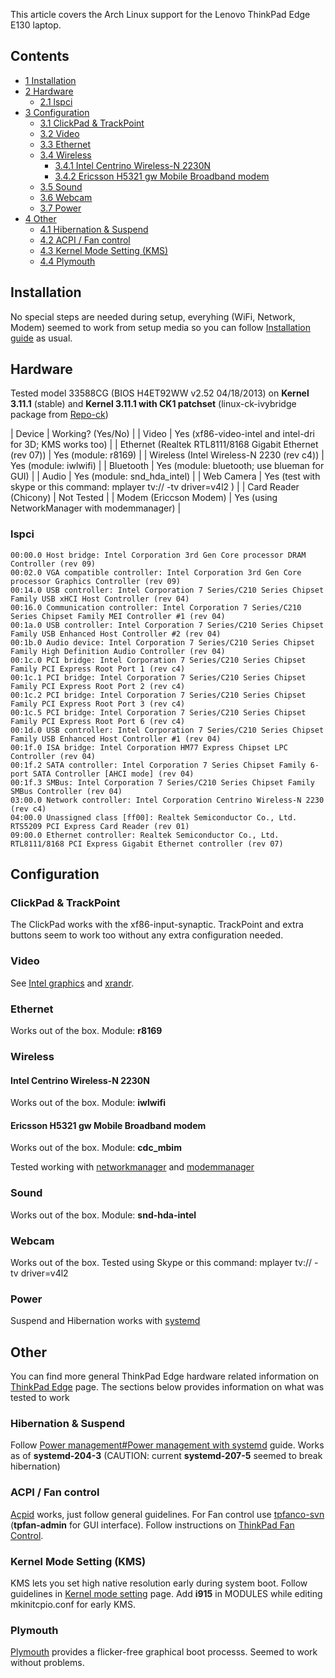 This article covers the Arch Linux support for the Lenovo ThinkPad Edge E130 laptop.

## Contents

*   [1 Installation](#Installation)
*   [2 Hardware](#Hardware)
    *   [2.1 lspci](#lspci)
*   [3 Configuration](#Configuration)
    *   [3.1 ClickPad & TrackPoint](#ClickPad_.26_TrackPoint)
    *   [3.2 Video](#Video)
    *   [3.3 Ethernet](#Ethernet)
    *   [3.4 Wireless](#Wireless)
        *   [3.4.1 Intel Centrino Wireless-N 2230N](#Intel_Centrino_Wireless-N_2230N)
        *   [3.4.2 Ericsson H5321 gw Mobile Broadband modem](#Ericsson_H5321_gw_Mobile_Broadband_modem)
    *   [3.5 Sound](#Sound)
    *   [3.6 Webcam](#Webcam)
    *   [3.7 Power](#Power)
*   [4 Other](#Other)
    *   [4.1 Hibernation & Suspend](#Hibernation_.26_Suspend)
    *   [4.2 ACPI / Fan control](#ACPI_.2F_Fan_control)
    *   [4.3 Kernel Mode Setting (KMS)](#Kernel_Mode_Setting_.28KMS.29)
    *   [4.4 Plymouth](#Plymouth)

## Installation

No special steps are needed during setup, everyhing (WiFi, Network, Modem) seemed to work from setup media so you can follow [Installation guide](/index.php/Installation_guide "Installation guide") as usual.

## Hardware

Tested model 33588CG (BIOS H4ET92WW v2.52 04/18/2013) on **Kernel 3.11.1** (stable) and **Kernel 3.11.1 with CK1 patchset** (linux-ck-ivybridge package from [Repo-ck](/index.php/Repo-ck "Repo-ck"))

| Device | Working? (Yes/No) |
| Video | Yes (xf86-video-intel and intel-dri for 3D; KMS works too) |
| Ethernet (Realtek RTL8111/8168 Gigabit Ethernet (rev 07)) | Yes (module: r8169) |
| Wireless (Intel Wireless-N 2230 (rev c4)) | Yes (module: iwlwifi) |
| Bluetooth | Yes (module: bluetooth; use blueman for GUI) |
| Audio | Yes (module: snd_hda_intel) |
| Web Camera | Yes (test with skype or this command: mplayer tv:// -tv driver=v4l2 ) |
| Card Reader (Chicony) | Not Tested |
| Modem (Ericcson Modem) | Yes (using NetworkManager with modemmanager) |

### lspci

```
00:00.0 Host bridge: Intel Corporation 3rd Gen Core processor DRAM Controller (rev 09)
00:02.0 VGA compatible controller: Intel Corporation 3rd Gen Core processor Graphics Controller (rev 09)
00:14.0 USB controller: Intel Corporation 7 Series/C210 Series Chipset Family USB xHCI Host Controller (rev 04)
00:16.0 Communication controller: Intel Corporation 7 Series/C210 Series Chipset Family MEI Controller #1 (rev 04)
00:1a.0 USB controller: Intel Corporation 7 Series/C210 Series Chipset Family USB Enhanced Host Controller #2 (rev 04)
00:1b.0 Audio device: Intel Corporation 7 Series/C210 Series Chipset Family High Definition Audio Controller (rev 04)
00:1c.0 PCI bridge: Intel Corporation 7 Series/C210 Series Chipset Family PCI Express Root Port 1 (rev c4)
00:1c.1 PCI bridge: Intel Corporation 7 Series/C210 Series Chipset Family PCI Express Root Port 2 (rev c4)
00:1c.2 PCI bridge: Intel Corporation 7 Series/C210 Series Chipset Family PCI Express Root Port 3 (rev c4)
00:1c.5 PCI bridge: Intel Corporation 7 Series/C210 Series Chipset Family PCI Express Root Port 6 (rev c4)
00:1d.0 USB controller: Intel Corporation 7 Series/C210 Series Chipset Family USB Enhanced Host Controller #1 (rev 04)
00:1f.0 ISA bridge: Intel Corporation HM77 Express Chipset LPC Controller (rev 04)
00:1f.2 SATA controller: Intel Corporation 7 Series Chipset Family 6-port SATA Controller [AHCI mode] (rev 04)
00:1f.3 SMBus: Intel Corporation 7 Series/C210 Series Chipset Family SMBus Controller (rev 04)
03:00.0 Network controller: Intel Corporation Centrino Wireless-N 2230 (rev c4)
04:00.0 Unassigned class [ff00]: Realtek Semiconductor Co., Ltd. RTS5209 PCI Express Card Reader (rev 01)
09:00.0 Ethernet controller: Realtek Semiconductor Co., Ltd. RTL8111/8168 PCI Express Gigabit Ethernet controller (rev 07)

```

## Configuration

### ClickPad & TrackPoint

The ClickPad works with the xf86-input-synaptic. TrackPoint and extra buttons seem to work too without any extra configuration needed.

### Video

See [Intel graphics](/index.php/Intel_graphics "Intel graphics") and [xrandr](/index.php/Xrandr "Xrandr").

### Ethernet

Works out of the box. Module: **r8169**

### Wireless

#### Intel Centrino Wireless-N 2230N

Works out of the box. Module: **iwlwifi**

#### Ericsson H5321 gw Mobile Broadband modem

Works out of the box. Module: **cdc_mbim**

Tested working with [networkmanager](https://www.archlinux.org/packages/?name=networkmanager) and [modemmanager](https://www.archlinux.org/packages/?name=modemmanager)

### Sound

Works out of the box. Module: **snd-hda-intel**

### Webcam

Works out of the box. Tested using Skype or this command: mplayer tv:// -tv driver=v4l2

### Power

Suspend and Hibernation works with [systemd](/index.php/Systemd "Systemd")

## Other

You can find more general ThinkPad Edge hardware related information on [ThinkPad Edge](/index.php/ThinkPad_Edge "ThinkPad Edge") page. The sections below provides information on what was tested to work

### Hibernation & Suspend

Follow [Power management#Power management with systemd](/index.php/Power_management#Power_management_with_systemd "Power management") guide. Works as of **systemd-204-3** (CAUTION: current **systemd-207-5** seemed to break hibernation)

### ACPI / Fan control

[Acpid](/index.php/Acpid "Acpid") works, just follow general guidelines. For Fan control use [tpfanco-svn](https://aur.archlinux.org/packages/tpfanco-svn/) (**tpfan-admin** for GUI interface). Follow instructions on [ThinkPad Fan Control](/index.php/ThinkPad_Fan_Control "ThinkPad Fan Control").

### Kernel Mode Setting (KMS)

KMS lets you set high native resolution early during system boot. Follow guidelines in [Kernel mode setting](/index.php/Kernel_mode_setting "Kernel mode setting") page. Add **i915** in MODULES while editing mkinitcpio.conf for early KMS.

### Plymouth

[Plymouth](/index.php/Plymouth "Plymouth") provides a flicker-free graphical boot processs. Seemed to work without problems.